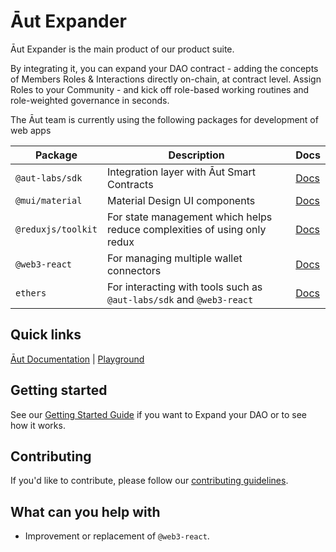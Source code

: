 # Āut Expander

Āut Expander is the main product of our product suite.

By integrating it, you can expand your DAO contract - adding the concepts of Members Roles & Interactions directly on-chain, at contract level.
Assign Roles to your Community - and kick off role-based working routines and role-weighted governance in seconds.

The Āut team is currently using the following packages for development of web apps

| Package                   | Description                                                                         | Docs             |
| ------------------------- | ----------------------------------------------------------------------------------- | ---------------- |
| `@aut-labs/sdk`            | Integration layer with Āut Smart Contracts  | [Docs](https://github.com/Aut-Labs/sdk) |
| `@mui/material`            | Material Design UI components | [Docs](https://mui.com/material-ui/getting-started/overview/) |
| `@reduxjs/toolkit`       | For state management which helps reduce complexities of using only redux | [Docs](https://redux-toolkit.js.org/introduction/getting-started) |
| `@web3-react`    | For managing multiple wallet connectors | [Docs](https://github.com/Uniswap/web3-react) |
| `ethers` | For interacting with tools such as `@aut-labs/sdk` and `@web3-react` | [Docs](https://docs.ethers.io/v5/) |

## Quick links

[Āut Documentation](https://docs.aut.id/v2/) |
[Playground](https://playground.aut.id/)

## Getting started

See our [Getting Started Guide](https://docs.aut.id/v2/product-suite/expander) if you want to Expand your DAO or to see how it works.

## Contributing

If you'd like to contribute, please follow our [contributing guidelines](https://github.com/Aut-Labs/aut-integrate/blob/main/CONTRIBUTING.md).

## What can you help with

- Improvement or replacement of `@web3-react`.
